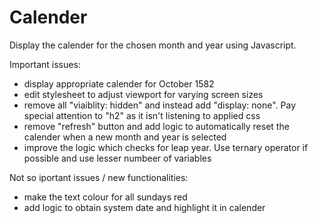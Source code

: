 # Calender
Display the calender for the chosen month and year using Javascript.

Important issues:
- display appropriate calender for October 1582 
- edit stylesheet to adjust viewport for varying screen sizes
- remove all "viaiblity: hidden" and instead add "display: none". Pay special attention to "h2" as it isn't listening to applied css 
- remove "refresh" button and add logic to automatically reset the calender when a new month and year is selected
- improve the logic which checks for leap year. Use ternary operator if possible and use lesser numbeer of variables

Not so iportant issues / new functionalities:
- make the text colour for all sundays red
- add logic to obtain system date and highlight it in calender
